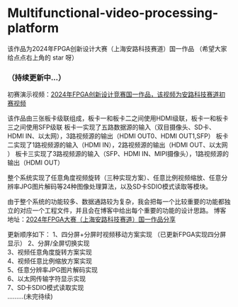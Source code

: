 # Multifunctional-video-processing-platform
该作品为2024年FPGA创新设计大赛（上海安路科技赛道）国一作品  （希望大家给点点右上角的 star 呀）
### （持续更新中...）

初赛演示视频：[2024年FPGA创新设计竞赛国一作品，该视频为安路科技赛道初赛视频]( https://www.bilibili.com/video/BV1K8zdYuEAu/?share_source=copy_web&vd_source=d38841530cd28bd68603ca38364bd8a1)

该作品由三张板卡级联组成，板卡一和板卡二之间使用HDMI级联，板卡一和板卡三之间使用SFP级联
板卡一实现了五路数据源的输入（双目摄像头、SD卡、HDMI IN、以太网），3路视频源的输出（HDMI OUT0、HDMI OUT1,SFP）
板卡二实现了1路视频源的输入（HDMI IN），2路视频源的输出（HDMI OUT、以太网 ）
板卡三实现了3路视频源的输入（SFP、HDMI IN、MIPI摄像头），1路视频源的输出（HDMI OUT）

整个系统实现了任意角度视频旋转（三种实现方案）、任意比例视频缩放、任意分辨率JPG图片解码等24种图像处理算法，以及SD卡SDIO模式读取等模块。

由于整个系统的功能较多、数据通路较为复杂，我会把每一个比较重要的功能都独立的对应一个工程文件，并且会在博客中给出每个重要的功能的设计思路。
博客地址：[2024年FPGA大赛（上海安路科技赛道）国一作品分享](https://blog.csdn.net/weixin_53015183?type=blog)

更新顺序如下：
  1、四分屏+分屏时视频移动方案实现 （已更新FPGA实现四分屏显示） 
  2、分屏/全屏切换实现  
  3、视频任意角度旋转方案实现  
  4、视频任意比例缩放方案实现  
  5、任意分辨率JPG图片解码实现  
  6、以太网传输字符显示实现  
  7、SD卡SDIO模式读取实现  
  .........(未完待续)  
  





